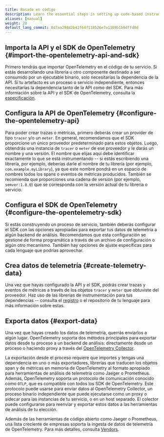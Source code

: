 ```yaml
---
title: Basado en código
description: Learn the essential steps in setting up code-based instrumentation
aliases: [manual]
weight: 20
default_lang_commit: 8d7aa298d2b42f64f118526e7a1189b1b9dffd0d
---
```


## Importa la API y el SDK de OpenTelemetry {#import-the-opentelemetry-api-and-sdk}

Primero tendrás que importar OpenTelemetry en el código de tu servicio. Si estás
desarrollando una librería u otro componente destinado a ser consumido por un
ejecutable binario, solo necesitarías la dependencia de la API. Si tu artefacto
es un proceso o servicio independiente, entonces necesitarías la dependencia
tanto de la API como del SDK. Para más información sobre la API y el SDK de
OpenTelemetry, consulta la [especificación](/docs/specs/otel/).

## Configura la API de OpenTelemetry {#configure-the-opentelemetry-api}

Para poder crear trazas o métricas, primero deberás crear un provider de tipo
`tracer` y/o un `meter`. En general, recomendamos que el SDK proporcione un
único proveedor predeterminado para estos objetos. Luego, obtendrás una
instancia de `tracer` o `meter` de ese proveedor y le darás un nombre y una
versión. El nombre que elijas aquí debe identificar exactamente lo que se está
instrumentando -- si estás escribiendo una librería, por ejemplo, deberías darle
el nombre de tu librería (por ejemplo, `com.example.myLibrary`), ya que este
nombre pondrá en un espacio de nombres todos los spans o eventos de métricas
producidos. También se recomienda que proporciones una cadena de versión (por
ejemplo, `semver:1.0.0`) que se corresponda con la versión actual de tu librería
o servicio.

## Configura el SDK de OpenTelemetry {#configure-the-opentelemetry-sdk}

Si estás construyendo un proceso de servicio, también deberás configurar el SDK
con las opciones apropiadas para exportar tus datos de telemetría a algún
backend de análisis. Recomendamos que esta configuración se gestione de forma
programática a través de un archivo de configuración o algún otro mecanismo.
También hay opciones de ajuste específicas para cada lenguaje que podrías
aprovechar.

## Crea datos de telemetría {#create-telemetry-data}

Una vez que hayas configurado la API y el SDK, podrás crear trazas y eventos de
métricas a través de los objetos `tracer` y `meter` que obtuviste del proveedor.
Haz uso de las librerías de instrumentación para tus dependencias -- consulta el
[registro](/ecosystem/registry/) o el repositorio de tu lenguaje para más
información sobre estas.

## Exporta datos {#export-data}

Una vez que hayas creado los datos de telemetría, querrás enviarlos a algún
lugar. OpenTelemetry soporta dos métodos principales para exportar datos desde
tu proceso a un backend de análisis: directamente desde un proceso o haciendo
proxy a través del [OpenTelemetry Collector](/docs/collector).

La exportación desde el proceso requiere que importes y tengas una dependencia
en uno o más exportadores, librerías que traducen los objetos span y de métricas
en memoria de OpenTelemetry al formato apropiado para herramientas de análisis
de telemetría como Jaeger o Prometheus. Además, OpenTelemetry soporta un
protocolo de comunicación conocido como `OTLP`, que es compatible con todos los
SDK de OpenTelemetry. Este protocolo puede usarse para enviar datos al
OpenTelemetry Collector, un proceso binario independiente que puede ejecutarse
como un proxy o sidecar para las instancias de tu servicio, o en un host
separado. El colector puede configurarse para reenviar y exportar estos datos a
las herramientas de análisis de tu elección.

Además de las herramientas de código abierto como Jaeger o Prometheus, una lista
creciente de empresas soporta la ingesta de datos de telemetría de
OpenTelemetry. Para más detalles, consulta [Vendors](/ecosystem/vendors/).
